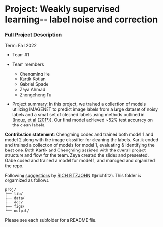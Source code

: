# Project: Weakly supervised learning-- label noise and correction


### [Full Project Description](doc/project3_desc.md)

Term: Fall 2022

+ Team #1
+ Team members
	+ Chengming He
	+ Kartik Kotian
	+ Gabriel Spade
	+ Zeya Ahmad
	+ Zhongcheng Tu

+ Project summary: In this project, we trained a collection of models utilizing IMAGENET to predict image labels from a large dataset of noisy labels and a small set of cleaned labels using methods outlined in [[Inoue, et al (2017)]](https://openaccess.thecvf.com/content_ICCV_2017_workshops/papers/w32/Inoue_Multi-Label_Fashion_Image_ICCV_2017_paper.pdf). Our final model achieved ~52% test accuracy on the clean labels.
	
**Contribution statement**: Chengming coded and trained both model 1 and model 2 along with the image classifier for cleaning the labels. Kartik coded and trained a collection of models for model 1, evaluating & identifying the best one. Both Kartik and Chengming assisted with the overall project structure and flow for the team. Zeya created the slides and presented. Gabe coded and trained a model for model 1, and managed and organized the repo.

Following [suggestions](http://nicercode.github.io/blog/2013-04-05-projects/) by [RICH FITZJOHN](http://nicercode.github.io/about/#Team) (@richfitz). This folder is orgarnized as follows.

```
proj/
├── lib/
├── data/
├── doc/
├── figs/
└── output/
```

Please see each subfolder for a README file.
